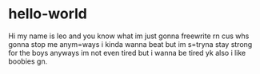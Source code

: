 # hello-world

Hi my name is leo and you know what im just gonna freewrite rn cus whs gonna stop me anym=ways i kinda wanna beat but im s=tryna stay strong for the boys anyways im not even tired but i wanna be tired yk also i like boobies gn.

